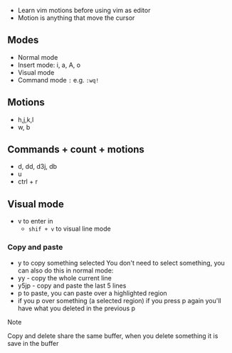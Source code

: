 + Learn vim motions before using vim as editor
+ Motion is anything that move the cursor 
## Modes
+ Normal mode
+ Insert mode: i, a, A, o
+ Visual mode
+ Command mode `:` e.g. `:wq!`

## Motions
+ h,j,k,l
+ w, b
## Commands + count + motions
+ d, dd, d3j, db
+ u
+ ctrl + r

## Visual mode
+ v to enter in
	+ `shif + v` to visual line mode
### Copy and paste
+ y to copy something selected
You don't need to select something, you can also do this in normal mode:
+ yy - copy the whole current line
+ y5jp - copy and paste the last 5 lines
+ p to paste, you can paste over a highlighted region
+ if you p over something (a selected region) if you press p again you'll have what you deleted in the previous p

> [!NOTE]
> Copy and delete share the same buffer, when you delete something it is save in the buffer